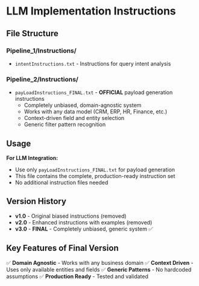 # LLM Implementation Instructions

## File Structure

### Pipeline_1/Instructions/
- `intentInstructions.txt` - Instructions for query intent analysis

### Pipeline_2/Instructions/  
- `payLoadInstructions_FINAL.txt` - **OFFICIAL** payload generation instructions
  - Completely unbiased, domain-agnostic system
  - Works with any data model (CRM, ERP, HR, Finance, etc.)
  - Context-driven field and entity selection
  - Generic filter pattern recognition

## Usage

**For LLM Integration:**
- Use only `payLoadInstructions_FINAL.txt` for payload generation
- This file contains the complete, production-ready instruction set
- No additional instruction files needed

## Version History

- **v1.0** - Original biased instructions (removed)
- **v2.0** - Enhanced instructions with examples (removed)  
- **v3.0** - **FINAL** - Completely unbiased, generic system ✅

## Key Features of Final Version

✅ **Domain Agnostic** - Works with any business domain
✅ **Context Driven** - Uses only available entities and fields
✅ **Generic Patterns** - No hardcoded assumptions
✅ **Production Ready** - Tested and validated